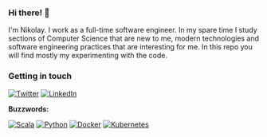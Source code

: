 ### Hi there! 👋

I'm Nikolay. I work as a full-time software engineer. In my spare time I study sections of Computer Science that are new to me, modern technologies and software engineering practices that are interesting for me. In this repo you will find mostly my experimenting with the code.

### Getting in touch
[![Twitter](https://img.shields.io/badge/-Twitter-222222?style=flat-square&logo=twitter&logoColor=white&link=https://twitter.com/yoghoort)](https://twitter.com/bayborodin) 
[![LinkedIn](https://img.shields.io/badge/-LinkedIn-222222?style=flat-square&logo=linkedin&logoColor=white&link=https://linkedin/bayborodin)](https://linkedin/bayborodin) 


**Buzzwords:**

[![Scala](https://img.shields.io/badge/Scala-red?style=flat&logo=scala&logoColor=white&link=https://github.com/bayborodin)](https://github.com/bayborodin) 
[![Python](https://img.shields.io/badge/Python-blue?style=flat&logo=python&logoColor=white&link=https://github.com/bayborodin)](https://github.com/bayborodin) 
[![Docker](https://img.shields.io/badge/-Docker-2496ED?style=flat&logo=docker&logoColor=white&link=https://github.com/bayborodin)](https://github.com/bayborodin) 
[![Kubernetes](https://img.shields.io/badge/-Kubernetes-326CE5?style=flat&logo=kubernetes&logoColor=white&link=https://github.com/bayborodin)](https://github.com/bayborodin) 
